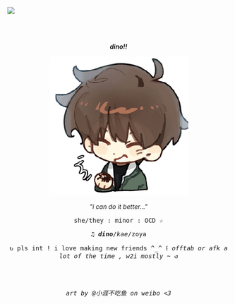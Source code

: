

![](https://komarev.com/ghpvc/?username=d1n0-s4ur&label=★&color=5C6C5D) </p>

<br>
<br>
<p align="center">
<i><b>dino!!</b></i>


<p align="center">
<img src="gilyoungsticker.png" alt="Gilyoung">
<p align="center">
<i>"i can do it better..."</i> 


<p align="center">
<tt>she/they : minor : OCD ☆</tt> 
<p align="center">
<tt>♫︎ <i><b>dino</b></i>/<i>kae</i>/zoya</tt>
<p align="center">
<tt>↻ pls int ! i love making new friends ^_^ ꒰ <i>offtab or afk a lot of the time , w2i mostly ~</i> ↺</tt>
<br> 
<br> 
<br> 
<br> 
<p align="center">
<tt><i>art by @小涯不吃鱼 on weibo <3</i></tt>
